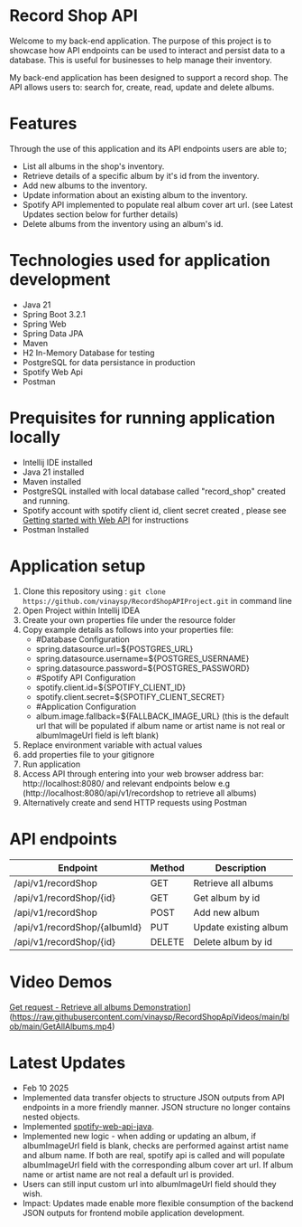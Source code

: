 # Record Shop API

Welcome to my back-end application. The purpose of this project is to showcase how API endpoints can be used to interact and persist data to a database. This is useful for businesses to help manage their inventory. 

My back-end application has been designed to support a record shop. The API allows users to: search for, create, read, update and delete albums.

# Features
Through the use of this application and its API endpoints users are able to;
- List all albums in the shop's inventory.
- Retrieve details of a specific album by it's id from the inventory.
- Add new albums to the inventory.
- Update information about an existing album to the inventory.
- Spotify API implemented to populate real album cover art url. (see Latest Updates section below for further details)
- Delete albums from the inventory using an album's id.

# Technologies used for application development
- Java 21
- Spring Boot 3.2.1
- Spring Web
- Spring Data JPA
- Maven
- H2 In-Memory Database for testing
- PostgreSQL for data persistance in production
- Spotify Web Api 
- Postman

# Prequisites for running application locally
- Intellij IDE installed
- Java 21 installed
- Maven installed
- PostgreSQL installed with local database called "record_shop" created and running. 
- Spotify account with spotify client id, client secret created , please see [Getting started with Web API](https://developer.spotify.com/documentation/web-api/tutorials/getting-started) for instructions
- Postman Installed 

# Application setup
1) Clone this repository using : `git clone https://github.com/vinaysp/RecordShopAPIProject.git` in command line
2) Open Project within Intellij IDEA
3) Create your own properties file under the resource folder
4) Copy example details as follows into your properties file:
   - #Database Configuration  
   - spring.datasource.url=${POSTGRES_URL} <br />  
   - spring.datasource.username=${POSTGRES_USERNAME} <br />  
   - spring.datasource.password=${POSTGRES_PASSWORD} <br />  
   - #Spotify API Configuration <br />  
   - spotify.client.id=${SPOTIFY_CLIENT_ID} <br />  
   - spotify.client.secret=${SPOTIFY_CLIENT_SECRET} <br />  
   - #Application Configuration <br />  
   - album.image.fallback=${FALLBACK_IMAGE_URL} (this is the default url that will be populated if album name or artist name is not real or albumImageUrl field is left blank)
5) Replace environment variable with actual values
6) add properties file to your gitignore
7) Run application
8) Access API through entering into your web browser address bar: http://localhost:8080/ and relevant endpoints below
e.g (http://localhost:8080/api/v1/recordshop to retrieve all albums)
9) Alternatively create and send HTTP requests using Postman 

# API endpoints

| Endpoint	| Method |	Description |
|-----------|---------|--------------|
|/api/v1/recordShop|	GET|	Retrieve all albums|
|/api/v1/recordShop/{id}|	GET|	Get album by id|
|/api/v1/recordShop|	POST|	Add new album|
|/api/v1/recordShop/{albumId}|	PUT|	Update existing album|
|/api/v1/recordShop/{id}|	DELETE|	Delete album by id|

# Video Demos 

[Get request - Retrieve all albums Demonstration](https://raw.githubusercontent.com/vinaysp/RecordShopApiVideos/blob/main/Record%20Shop%20API%20-%20Retrieve%20All%20Albums.png)](https://raw.githubusercontent.com/vinaysp/RecordShopApiVideos/main/blob/main/GetAllAlbums.mp4)

# Latest Updates
- Feb 10 2025 
- Implemented data transfer objects to structure JSON outputs from API endpoints in a more friendly manner. JSON structure no longer contains nested objects.
- Implemented [spotify-web-api-java](https://github.com/spotify-web-api-java/spotify-web-api-java). 
- Implemented new logic - when adding or updating an album, if albumImageUrl field is blank, checks are performed against artist name and album name. If both are real, spotify api is called and will populate albumImageUrl field with the corresponding album cover art url. If album name or artist name are not real a default url is provided.
- Users can still input custom url into albumImageUrl field should they wish.
- Impact: Updates made enable more flexible consumption of the backend JSON outputs for frontend mobile application development.